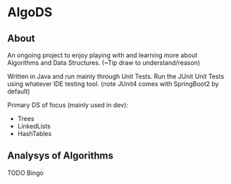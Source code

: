 # AlgoDS

## About

An ongoing project to enjoy playing with and learning more about Algorithms and Data Structures.
(~Tip draw to understand/reason)

Written in Java and run mainly through Unit Tests. Run the JUnit Unit Tests using whatever IDE testing tool.
(note JUnit4 comes with SpringBoot2 by default)

Primary DS of focus (mainly used in dev):
- Trees
- LinkedLists
- HashTables

## Analysys of Algorithms

TODO Bingo
